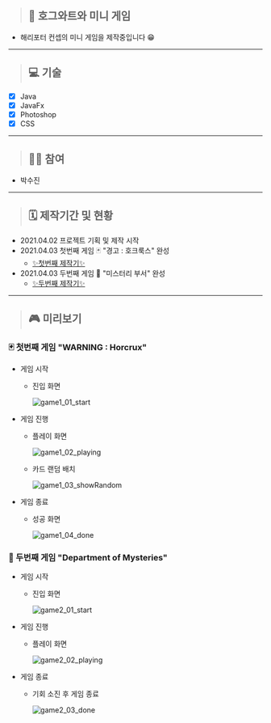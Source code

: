 > ## 🏰 호그와트와 미니 게임
- 해리포터 컨셉의 미니 게임을 제작중입니다 😁
___
> ## 💻 기술
- [x] Java
- [x] JavaFx
- [x] Photoshop
- [x] CSS
___
> ## 🙋‍♀️ 참여
- 박수진
___
> ## 🗓 제작기간 및 현황
- 2021.04.02 프로젝트 기획 및 제작 시작
- 2021.04.03 첫번째 게임 🃏 "경고 : 호크룩스" 완성
   - [✨첫번째 제작기✨](https://blog.naver.com/su_jp/222296750334)
- 2021.04.03 두번째 게임 🔮 "미스터리 부서" 완성
   - [✨두번째 제작기✨](https://blog.naver.com/su_jp/222297636037)
___
> ## 🎮 미리보기
### 🃏 첫번째 게임 "WARNING : Horcrux"
- 게임 시작
   - 진입 화면
   
      ![game1_01_start](https://user-images.githubusercontent.com/76279992/113478373-64773680-94c3-11eb-81c9-b51a0948d43e.gif)

- 게임 진행
   - 플레이 화면
   
      ![game1_02_playing](https://user-images.githubusercontent.com/76279992/113478374-650fcd00-94c3-11eb-85c0-6ba22347edd0.gif)
   
   - 카드 랜덤 배치
   
      ![game1_03_showRandom](https://user-images.githubusercontent.com/76279992/113478365-604b1900-94c3-11eb-83f7-26a8be984b1d.gif)

- 게임 종료
   - 성공 화면
   
      ![game1_04_done](https://user-images.githubusercontent.com/76279992/113478368-6214dc80-94c3-11eb-8204-e32b390fa5e0.gif)

### 🔮 두번째 게임 "Department of Mysteries"
- 게임 시작
   - 진입 화면
      
      ![game2_01_start](https://user-images.githubusercontent.com/76279992/113478369-62ad7300-94c3-11eb-848a-d0edac7df63b.gif)
      
- 게임 진행
   - 플레이 화면
   
      ![game2_02_playing](https://user-images.githubusercontent.com/76279992/113478370-63460980-94c3-11eb-8e6f-74cb86a2fc6e.gif)

- 게임 종료
   - 기회 소진 후 게임 종료
      
      ![game2_03_done](https://user-images.githubusercontent.com/76279992/113478371-63dea000-94c3-11eb-83c2-a40a0b3b68c2.gif)
      
